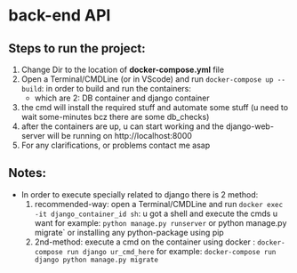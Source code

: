 # back-end API


## Steps to run the project:
1. Change Dir to the location of **docker-compose.yml** file
2. Open a Terminal/CMDLine (or in VScode) and run `docker-compose up --build`: in order to build and run the containers:
   - which are 2: DB container and django container
3. the cmd will install the required stuff and automate some stuff (u need to wait some-minutes bcz there are some db_checks)
4. after the containers are up, u can start working and the django-web-server will be running on http://localhost:8000
5. For any clarifications, or problems contact me asap
## Notes:
- In order to execute specially related to django there is 2 method:
   1. recommended-way: open a Terminal/CMDLine and run `docker exec -it django_container_id sh`: u got a shell and execute the cmds u want for example: `python manage.py runserver` or python manage.py migrate` or installing any python-package using pip
   2. 2nd-method: execute a cmd on the container using docker  : `docker-compose run django ur_cmd_here` for example: `docker-compose run django python manage.py migrate`
